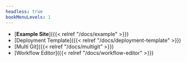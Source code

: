 ```yaml
---
headless: true
bookMenuLevels: 1
---
```


 - [**Example Site**]({{< relref "/docs/example" >}})
 - [Deployment Template]({{< relref "/docs/deployment-template" >}})
 - [Multi Git]({{< relref "/docs/multigit" >}})
 - [Workflow Editor]({{< relref "/docs/workflow-editor" >}})

